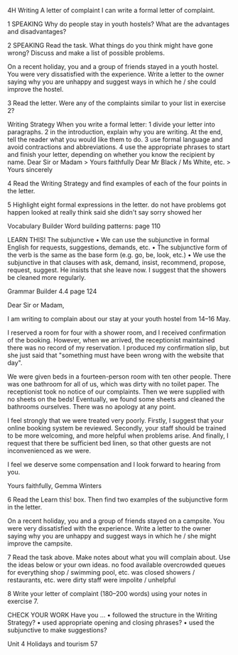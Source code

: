 4H Writing
A letter of complaint
I can write a formal letter of complaint.

1 SPEAKING Why do people stay in youth hostels?
What are the advantages and disadvantages?

2 SPEAKING Read the task. What things do you think
might have gone wrong? Discuss and make a list of
possible problems.

On a recent holiday, you and a group of friends stayed
in a youth hostel. You were very dissatisfied with the
experience. Write a letter to the owner saying why you
are unhappy and suggest ways in which he / she could
improve the hostel.

3 Read the letter. Were any of the complaints similar to
your list in exercise 2?

Writing Strategy
When you write a formal letter:
1 divide your letter into paragraphs.
2 in the introduction, explain why you are writing. At the
end, tell the reader what you would like them to do.
3 use formal language and avoid contractions and
abbreviations.
4 use the appropriate phrases to start and finish your
letter, depending on whether you know the recipient
by name.
Dear Sir or Madam > Yours faithfully
Dear Mr Black / Ms White, etc. > Yours sincerely

4 Read the Writing Strategy and find examples of
each of the four points in the letter.

5 Highlight eight formal expressions in the letter.
do not have problems got happen looked at
really think said she didn't say sorry showed her

Vocabulary Builder Word building patterns: page 110

LEARN THIS! The subjunctive
• We can use the subjunctive in formal English for
requests, suggestions, demands, etc.
• The subjunctive form of the verb is the same as the
base form (e.g. go, be, look, etc.)
• We use the subjunctive in that clauses with ask,
demand, insist, recommend, propose, request, suggest.
He insists that she leave now.
I suggest that the showers be cleaned more regularly.

Grammar Builder 4.4 page 124

Dear Sir or Madam,

I am writing to complain about our stay at your youth hostel
from 14–16 May.

I reserved a room for four with a shower room, and I received
confirmation of the booking. However, when we arrived, the
receptionist maintained there was no record of my reservation.
I produced my confirmation slip, but she just said that "something
must have been wrong with the website that day".

We were given beds in a fourteen-person room with ten other
people. There was one bathroom for all of us, which was dirty with
no toilet paper. The receptionist took no notice of our complaints.
Then we were supplied with no sheets on the beds! Eventually, we
found some sheets and cleaned the bathrooms ourselves.
There was no apology at any point.

I feel strongly that we were treated very poorly. Firstly, I suggest
that your online booking system be reviewed. Secondly, your staff
should be trained to be more welcoming, and more helpful when
problems arise. And finally, I request that there be sufficient bed
linen, so that other guests are not inconvenienced as we were.

I feel we deserve some compensation and I look forward to
hearing from you.

Yours faithfully,
Gemma Winters

6 Read the Learn this! box. Then find two examples of
the subjunctive form in the letter.

On a recent holiday, you and a group of friends stayed
on a campsite. You were very dissatisfied with the
experience. Write a letter to the owner saying why you
are unhappy and suggest ways in which he / she might
improve the campsite.

7 Read the task above. Make notes about what you will
complain about. Use the ideas below or your own ideas.
no food available overcrowded queues for everything
shop / swimming pool, etc. was closed
showers / restaurants, etc. were dirty
staff were impolite / unhelpful

8 Write your letter of complaint (180–200 words) using
your notes in exercise 7.

CHECK YOUR WORK
Have you ...
• followed the structure in the Writing Strategy?
• used appropriate opening and closing phrases?
• used the subjunctive to make suggestions?

Unit 4 Holidays and tourism 57
